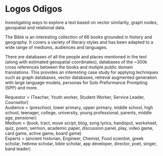 # Logos Odigos
Investigating ways to explore a text based on vector similarity, graph nodes, geospatial and relational data.

The Bible is an interesting collection of 66 books grounded in history and geography. It covers a variety of literary styles and has been adapted to a wide range of mediums, audiences and languages.

There are databases of all the people and places mentioned in the text (along with estimated geospatial coordinates), databases of the ~300k cross references between the books and mutiple public domain translations. This provides an interesting case study for applying techniques such as graph databases, vector databases, retreval augmented generation with large language models, personas for Solo Preformance Prompting (SPP) and more.  


Requestor = (Teacher, Youth worker, Student Worker, Service Leader, Counsellor)  
Audience = (preschool, lower primary, upper primary, middle school, high school, teenager, college, university, young professional, parents, middle age, pensioner)  
Medium = (book, tract, move script, blog, song lyrics, handoput, worksheet, quiz, poem, sermon, academic paper, discussion panel, play, video game, card game, active game, board game)  
Experts = (ancient historian, Engineer, Chemist, Food scientist, greek scholar, hebrew scholar, bible scholar, app developer, director, poet, singer, band leader)  
